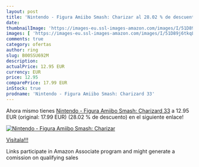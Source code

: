 ```yaml
---
layout: post
title: 'Nintendo - Figura Amiibo Smash: Charizar al 28.02 % de descuento'
date: 
thumbnailImage: 'https://images-eu.ssl-images-amazon.com/images/I/51D89j6tkqL._SL200_.jpg'
images: [ 'https://images-eu.ssl-images-amazon.com/images/I/51D89j6tkqL._SL200_.jpg' ]
comments: true
category: ofertas
author: ring
slug: B00SSU692M
description:
actualPrice: 12.95 EUR
currency: EUR
price: 12.95
comparePrice: 17.99 EUR
inStock: true
prodname: 'Nintendo - Figura Amiibo Smash: Charizard 33'
---
```


Ahora mismo tienes [Nintendo - Figura Amiibo Smash: Charizard 33](https://www.amazon.es/dp/B00SSU692M/?tag=tolees-21) a 12.95 EUR (original: 17.99 EUR) (28.02 %  de descuento) en el siguiente enlace!

[![Nintendo - Figura Amiibo Smash: Charizar](https://images-eu.ssl-images-amazon.com/images/I/51D89j6tkqL._SL200_.jpg)](https://www.amazon.es/dp/B00SSU692M/?tag=tolees-21)

[Visítala!!!](https://www.amazon.es/dp/B00SSU692M/?tag=tolees-21)

Links participate in Amazon Associate program and might generate a comission on qualifying sales
